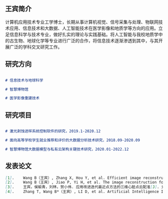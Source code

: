 ## 王宾简介
计算机应用技术专业工学博士，长期从事计算机视觉、信号采集与处理、物联网技术应用、信息技术和大数据、人工智能技术在医学影像和地质学等方向的应用。立足信息科学与技术专业，做好扎实的理论与实践基础。将人工智能与我校地质学中的古生物、地球化学等专业进行广泛的合作，将信息技术逐渐渗透到其中，与其开展广泛的学科交叉研究工作。

## 研究方向

```markdown

# 信息技术与地球科学

# 智慧博物馆

# 医学影像重建技术

```

## 研究项目

```markdown

# 激光剥蚀进样系统控制软件的研究，2019.1-2020.12

# 面向高等学校学生就业推荐和评价的大数据分析技术研究，2018.09-2020.09

# 智慧博物馆大数据模型与私有云架构关键技术研究，2020.01-2022.12

```

## 发表论文

```markdown
[1].	Wang B（王宾）, Zhang X, Hou Y, et al. Efficient image reconstruction for fluorescence molecular tomography via linear regression approximation scheme with dual augmented Lagrangian method [J]. Multimedia Systems, 2019, 25(2): 135-145. (SCI)
[2].	Wang B（王宾）, Jiao P, Yi H, et al. The image reconstruction for fluorescence molecular tomography via a non-uniform mesh [J]. Optical Review, 2020, 27(1): 31-38. (SCI)
[3].	王宾，侯榆青，刘林，贺小伟. 应用改进迭代最近点方法的三维心脏点云配准[J]. 光学精密工程, 2020, 28(2): 474-484. (EI)
[4].	Zhang T, Wang B*（王宾）, LI D, et al. Artificial Intelligence Identification of Multiple Microfossils from the Cambrian Kuanchuanpu Formation in Southern Shaanxi, China [J]. Acta Geologica Sinica‐English Edition, 2020, 94(1):189-197. (SCI)
```

